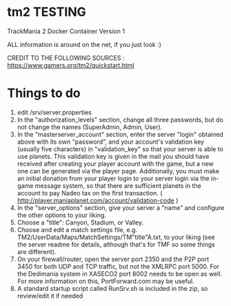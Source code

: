 # tm2 TESTING
TrackMania 2 Docker Container
Version 1

ALL information is around on the net, if you just look :)

CREDIT TO THE FOLLOWING SOURCES :
https://www.gamers.org/tm2/quickstart.html

# Things to do

1. edit /srv/server.properties
2. In the "authorization_levels" section, change all three passwords, but do not change the names (SuperAdmin, Admin, User).
3. In the "masterserver_account" section, enter the server "login" obtained above with its own "password", and your account's validation key (usually five characters) in "validation_key" so that your server is able to use planets. This validation key is given in the mail you should have received after creating your player account with the game, but a new one can be generated via the player page. Additionally, you must make an initial donation from your player login to your server login via the in-game message system, so that there are sufficient planets in the account to pay Nadeo tax on the first transaction. ( http://player.maniaplanet.com/account/validation-code )
4. In the "server_options" section, give your server a "name" and configure the other options to your liking.
5. Choose a "title": Canyon, Stadium, or Valley.
6. Choose and edit a match settings file, e.g. TM2/UserData/Maps/MatchSettings/TM"title"A.txt, to your liking (see the server readme for details, although that's for TMF so some things are different).
7. On your firewall/router, open the server port 2350 and the P2P port 3450 for both UDP and TCP traffic, but not the XMLRPC port 5000. For the Dedimania system in XASECO2 port 8002 needs to be open as well. For more information on this, PortForward.com may be useful.
8. A standard startup script called RunSrv.sh is included in the zip, so review/edit it if needed